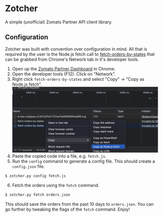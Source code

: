 # Zotcher

A simple (unofficial) Zomato Partner API client library.

## Configuration

Zotcher was built with convention over configuration in mind. All that is required by
the user is the Node.js fetch call to 
[fetch-orders-by-states](https://www.zomato.com/merchant-api/orders/fetch-orders-by-states)
that can be grabbed from Chrome's Network tab in it's developer tools.

1. Open up the [Zomato Partner Dashboard](https://www.zomato.com/partners/onlineordering/orderHistory/) in Chrome.
2. Open the developer tools (F12). Click on "Network".
3. Right click `fetch-orders-by-states` and select "Copy" -> "Copy as Node.js fetch".
![Copy Node.js fetch](imgs/Screenshot%202022-08-15%20at%2000.35.05.png)
4. Paste the copied code into a file, e.g. `fetch.js`.
5. Run the `config` command to generate a config file. This should create a `config.json` file.
```bash
$ zotcher.py config fetch.js
```
6. Fetch the orders using the `fetch` command.
```bash
$ zotcher.py fetch orders.json
```

This should save the orders from the past 10 days to `orders.json`. You can go further by tweaking the
flags of the `fetch` command. Enjoy!
